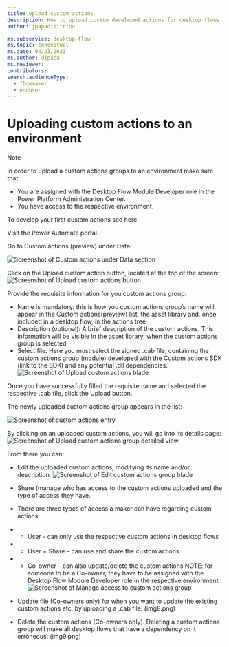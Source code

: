 ```yaml
---
title: Upload custom actions
description: How to upload custom developed actions for desktop flows
author: jpapadimitriou

ms.subservice: desktop-flow
ms.topic: conceptual
ms.date: 04/23/2023
ms.author: dipapa
ms.reviewer: 
contributors:
search.audienceType: 
  - flowmaker
  - enduser
---
```


# Uploading custom actions to an environment
> [!NOTE]
> In order to upload a custom actions groups to an environment make sure that: 
>- You are assigned with the Desktop Flow Module Developer role  in the Power Platform Administration Center.
> - You have access to the respective environment.

To develop your first custom actions see here <guide to the existing guide showcasing the development of modules>

Visit the Power Automate portal.

Go to Custom actions (preview) under Data: 

  ![Screenshot of Custom actions under Data section](/media/custom-actions/upload-custom-actions/img1.png)

Click on the Upload custom action button, located at the top of the screen: 
![Screenshot of Upload custom actions button](/media/custom-actions/upload-custom-actions/img2.png)
 
Provide the requisite information for you custom actions group:
-	Name is mandatory: this is how you custom actions group’s name will appear in the Custom actions(preview) list, the asset library and, once included in a desktop flow, in the actions tree
-	Description (optional): A brief description of the custom actions. This information will be visible in the asset library, when the custom actions group is selected
-	Select file: Here you must select the signed .cab file, containing the custom actions group (module) developed with the Custom actions SDK (link to the SDK) and any potential .dll dependencies.
![Screenshot of Upload custom actions blade](/media/custom-actions/upload-custom-actions/img3.png)

Once you have successfully filled the requisite name and selected the respective .cab file, click the Upload button.

The newly uploaded custom actions group appears in the list: 
 
![Screenshot of custom actions entry](/media/custom-actions/upload-custom-actions/img4.png)

By clicking on an uploaded custom actions, you will go into its details page: 
![Screenshot of Upload custom actions group detailed view](/media/custom-actions/upload-custom-actions/img5.png)
 
From there you can: 
-	Edit the uploaded custom actions, modifying its name and/or description. 
![Screenshot of Edit custom actions group blade](/media/custom-actions/upload-custom-actions/img6.png) 
-	Share (manage who has access to the custom actions uploaded and the type of access they have. 
-	There are three types of access a maker can have regarding custom actions:
- -	User -  can only use the respective custom actions in desktop flows
- -	User + Share – can use and share the custom actions
- -	Co-owner – can also update/delete the custom actions 
NOTE: for someone to be a Co-owner, they have to be assigned with the Desktop Flow Module Developer role in the respective environment
![Screenshot of Manage access to custom actions group](/media/custom-actions/upload-custom-actions/img7.png)
 
- Update file (Co-owners only) for when you want to update the existing custom actions etc. by uploading a .cab file.
(img8.png)
 
- Delete the custom actions (Co-owners only). Deleting a custom actions group will make all desktop flows that have a dependency on it erroneous. (img9.png)
 
